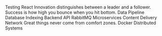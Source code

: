 Testing React Innovation distinguishes between a leader and a follower. Success is how high you bounce when you hit bottom. Data Pipeline Database Indexing Backend API RabbitMQ Microservices Content Delivery Network Great things never come from comfort zones. Docker Distributed Systems
